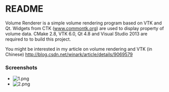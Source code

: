 # README #

Volume Renderer is a simple volume rendering program based on VTK and Qt.
Widgets from CTK (www.commontk.org) are used to display property of volume data.
CMake 2.8, VTK 6.0, Qt 4.8 and Visual Studio 2013 are required to to build this project.

You might be interested in my article on volume rendering and VTK (in Chinese)
http://blog.csdn.net/winark/article/details/9069579

### Screenshots ###

* ![1.png](https://bitbucket.org/repo/R56p67/images/1364252391-1.png)
* ![2.png](https://bitbucket.org/repo/R56p67/images/1505056923-2.png)
